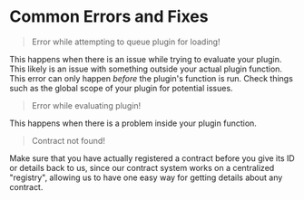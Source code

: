 # Common Errors and Fixes

> Error while attempting to queue plugin for loading!

This happens when there is an issue while trying to evaluate your plugin.
This likely is an issue with something outside your actual plugin function.
This error can only happen _before_ the plugin's function is run.
Check things such as the global scope of your plugin for potential issues.

> Error while evaluating plugin!

This happens when there is a problem inside your plugin function.

> Contract not found!

Make sure that you have actually registered a contract before you give its ID or details back to us,
since our contract system works on a centralized "registry", allowing us to have one easy way for getting details about any contract.
